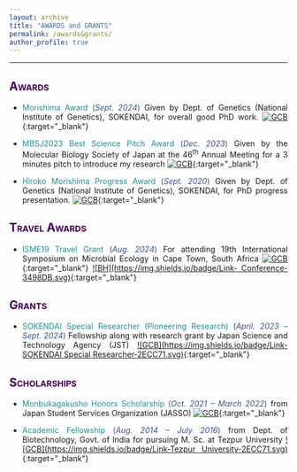 ```yaml
---
layout: archive
title: "AWARDS and GRANTS"
permalink: /awards&grants/
author_profile: true
---
```

<style> body {text-align: justify} </style> <!-- Justify text. -->

------

## <span style="font-variant:small-caps;"><span style="color:#440154">**Awards**</span></span>

* <span style="color:#21908C">Morishima Award</span> <span style="color:#3B528B">(*Sept. 2024*)</span> Given by Dept. of Genetics (National Institute of Genetics), SOKENDAI, for overall good PhD work. [![GCB](https://img.shields.io/badge/Link-Award-2ECC71.svg)](https://www.nig.ac.jp/nig/2024/09/information/ha20240920.html){:target="_blank"} <br>

* <span style="color:#21908C">MBSJ2023 Best Science Pitch Award</span> <span style="color:#3B528B">(*Dec. 2023*)</span> Given by the Molecular Biology Society of Japan at the 46<sup>th</sup> Annual Meeting for a 3 minutes pitch to introduce my research [![GCB](https://img.shields.io/badge/Link-Award-2ECC71.svg)](https://www2.aeplan.co.jp/mbsj2023/en-index.html){:target="_blank"} <br>

* <span style="color:#21908C">Hiroko Morishima Progress Award</span> <span style="color:#3B528B">(*Sept. 2020*)</span> Given by Dept. of Genetics (National Institute of Genetics), SOKENDAI, for PhD progress presentation. [![GCB](https://img.shields.io/badge/Link-Award-2ECC71.svg)](http://www.nig.ac.jp/nig/phd-program/main-page-top/various-aids-to-students/progress-award){:target="_blank"} <br>

## <span style="font-variant:small-caps;"><span style="color:#440154">**Travel Awards**</span></span>

* <span style="color:#21908C"> ISME19 Travel Grant</span> <span style="color:#3B528B">(*Aug. 2024*)</span> For attending 19th International Symposium on Microbial Ecology in Cape Town, South Africa  [![GCB](https://img.shields.io/badge/Link-Award-2ECC71.svg)](https://www.isme-microbes.org/travel-funds){:target="_blank"}  [![BH](https://img.shields.io/badge/Link- Conference-3498DB.svg)](https://isme19.isme-microbes.org/){:target="_blank"}<br>


## <span style="font-variant:small-caps;"><span style="color:#440154">**Grants**</span></span>

* <span style="color:#21908C">SOKENDAI Special Researcher (Pioneering Research)</span> <span style="color:#3B528B">(*April. 2023 – Sept. 2024*)</span> Fellowship along with research grant by Japan Science and Technology Agency (JST)  [![GCB](https://img.shields.io/badge/Link-SOKENDAI Special Researcher-2ECC71.svg)](https://www.soken.ac.jp/en/campuslife/tuition/sp_researcher_ch/){:target="_blank"} <br>


## <span style="font-variant:small-caps;"><span style="color:#440154">**Scholarships**</span></span>

* <span style="color:#21908C">Monbukagakusho Honors Scholarship</span> <span style="color:#3B528B">(*Oct. 2021 – March 2022*)</span> from Japan Student Services Organization (JASSO)  [![GCB](https://img.shields.io/badge/Link-Scholarship-2ECC71.svg)](https://www.jasso.go.jp/en/ryugaku/scholarship_j/shoreihi/about.html){:target="_blank"} <br>

* <span style="color:#21908C">Academic Fellowship</span> <span style="color:#3B528B">(*Aug. 2014 – July 2016*)</span> from Dept. of Biotechnology, Govt. of India for pursuing M. Sc. at Tezpur University  [![GCB](https://img.shields.io/badge/Link-Tezpur University-2ECC71.svg)](http://www.tezu.ernet.in/dmbbt/){:target="_blank"} <br>
